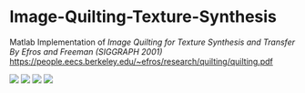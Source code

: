 # Image-Quilting-Texture-Synthesis
Matlab Implementation of *Image Quilting for Texture Synthesis and Transfer By Efros and Freeman (SIGGRAPH 2001)*
https://people.eecs.berkeley.edu/~efros/research/quilting/quilting.pdf

![](https://i.imgur.com/iavswNX.jpg)
![](https://i.imgur.com/BYkwxU1.jpg)
![](https://imgur.com/TvqqNVT.jpg)
![](https://i.imgur.com/7dzM17S.jpg)
